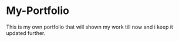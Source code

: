 # My-Portfolio
This is my own portfolio that will shown my work till now and i keep it updated further.
